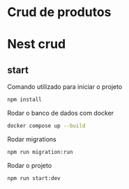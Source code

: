 # Crud de produtos

# Nest crud

## start

Comando utilizado para iniciar o projeto

```bash
npm install
```

Rodar o banco de dados com docker

```bash
docker compose up --build
```

Rodar migrations

```bash
npm run migration:run
```

Rodar o projeto

```bash
npm run start:dev
```
